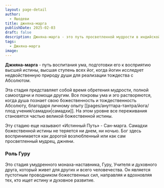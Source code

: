 ```yaml
---
layout: page-detail
author:
  - Яшодеви
title: джняна-марга
publishDate: 2025-02-03
draft: false
description: Джняна-марга - это путь просветленной мудрости в индийской философии и духовной практике, который ведет к осознанию своей божественной природы и тождественности с Абсолютом. Эта стадия характеризуется полным растворением эго и умственных покровов, что позволяет душе переживать единство с высшей истиной. Джняна-марга включает в себя личный опыт самадхи, где человек становится проводником божественных сил и служит другим, действуя как Гуру или наставник.
tags:
  - Джняна-марга
image:
---
```

**Джняна-марга** - путь воспитания ума, подготовки его к восприятию высшей истины, высшая ступень всех йог, когда йогин исследует недвойственную природу души для реализации тождества с Абсолютом.

Эта стадия представляет собой время обретения мудрости, полной самоотдачи и помощи другим. Все покровы ума и эго растворяются, когда душа познает свою божественность и тождественность Абсолюту, благодаря личному опыту [[pages/ануттара-тантра/йога/плод учения/самадхи|самадхи]]. На этом уровне все переживания становятся частью великой божественной истины.

Эту стадию еще называют «Истинный Путь» - Сан-марга. Самадхи божественной истины не теряется ни днем, ни ночью. Бог здесь воспринимается как дорогой возлюбленный или как сам просветленный мудрец, джняни.

### Роль Гуру

Это стадия умудренного монаха-наставника, Гуру, Учителя и духовного друга, который живет для других и всего человечества. Он является пустотным проводником божественных сил, направляя и вдохновляя тех, кто ищет истину и духовное развитие.